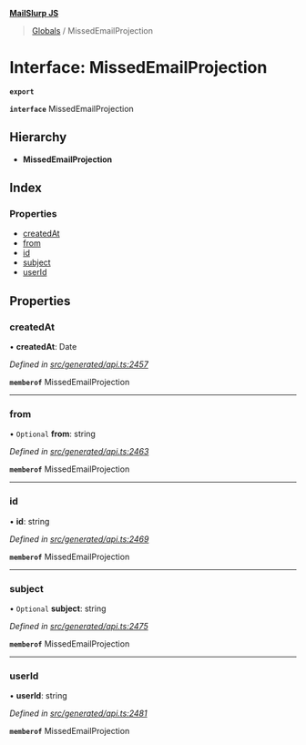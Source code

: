 **[MailSlurp JS](../README.md)**

> [Globals](../README.md) / MissedEmailProjection

# Interface: MissedEmailProjection

**`export`** 

**`interface`** MissedEmailProjection

## Hierarchy

* **MissedEmailProjection**

## Index

### Properties

* [createdAt](missedemailprojection.md#createdat)
* [from](missedemailprojection.md#from)
* [id](missedemailprojection.md#id)
* [subject](missedemailprojection.md#subject)
* [userId](missedemailprojection.md#userid)

## Properties

### createdAt

•  **createdAt**: Date

*Defined in [src/generated/api.ts:2457](https://github.com/mailslurp/mailslurp-client/blob/751f7bb/src/generated/api.ts#L2457)*

**`memberof`** MissedEmailProjection

___

### from

• `Optional` **from**: string

*Defined in [src/generated/api.ts:2463](https://github.com/mailslurp/mailslurp-client/blob/751f7bb/src/generated/api.ts#L2463)*

**`memberof`** MissedEmailProjection

___

### id

•  **id**: string

*Defined in [src/generated/api.ts:2469](https://github.com/mailslurp/mailslurp-client/blob/751f7bb/src/generated/api.ts#L2469)*

**`memberof`** MissedEmailProjection

___

### subject

• `Optional` **subject**: string

*Defined in [src/generated/api.ts:2475](https://github.com/mailslurp/mailslurp-client/blob/751f7bb/src/generated/api.ts#L2475)*

**`memberof`** MissedEmailProjection

___

### userId

•  **userId**: string

*Defined in [src/generated/api.ts:2481](https://github.com/mailslurp/mailslurp-client/blob/751f7bb/src/generated/api.ts#L2481)*

**`memberof`** MissedEmailProjection
